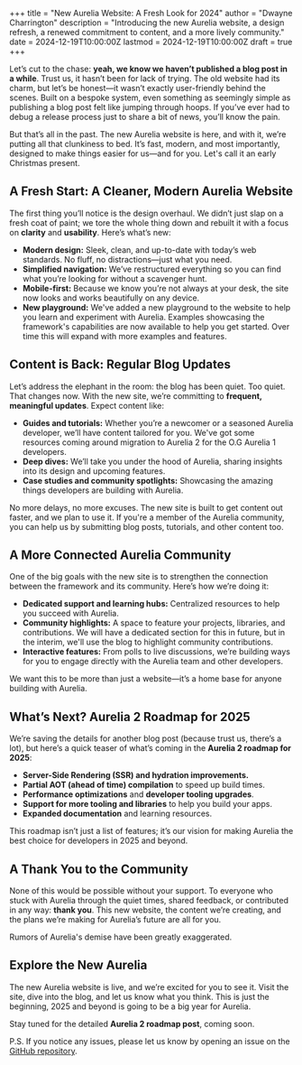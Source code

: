 +++
title = "New Aurelia Website: A Fresh Look for 2024"
author = "Dwayne Charrington"
description = "Introducing the new Aurelia website, a design refresh, a renewed commitment to content, and a more lively community."
date = 2024-12-19T10:00:00Z
lastmod = 2024-12-19T10:00:00Z
draft = true
+++

Let’s cut to the chase: **yeah, we know we haven’t published a blog post in a while**. Trust us, it hasn’t been for lack of trying. The old website had its charm, but let’s be honest—it wasn’t exactly user-friendly behind the scenes. Built on a bespoke system, even something as seemingly simple as publishing a blog post felt like jumping through hoops. If you’ve ever had to debug a release process just to share a bit of news, you’ll know the pain.

But that’s all in the past. The new Aurelia website is here, and with it, we’re putting all that clunkiness to bed. It’s fast, modern, and most importantly, designed to make things easier for us—and for you. Let's call it an early Christmas present.

## A Fresh Start: A Cleaner, Modern Aurelia Website

The first thing you’ll notice is the design overhaul. We didn’t just slap on a fresh coat of paint; we tore the whole thing down and rebuilt it with a focus on **clarity** and **usability**. Here’s what’s new:

- **Modern design:** Sleek, clean, and up-to-date with today’s web standards. No fluff, no distractions—just what you need.
- **Simplified navigation:** We’ve restructured everything so you can find what you’re looking for without a scavenger hunt.
- **Mobile-first:** Because we know you’re not always at your desk, the site now looks and works beautifully on any device.
- **New playground:** We've added a new playground to the website to help you learn and experiment with Aurelia. Examples showcasing the framework's capabilities are now available to help you get started. Over time this will expand with more examples and features.

## Content is Back: Regular Blog Updates

Let’s address the elephant in the room: the blog has been quiet. Too quiet. That changes now. With the new site, we’re committing to **frequent, meaningful updates**. Expect content like:

- **Guides and tutorials:** Whether you’re a newcomer or a seasoned Aurelia developer, we’ll have content tailored for you. We've got some resources coming around migration to Aurelia 2 for the O.G Aurelia 1 developers.
- **Deep dives:** We’ll take you under the hood of Aurelia, sharing insights into its design and upcoming features.
- **Case studies and community spotlights:** Showcasing the amazing things developers are building with Aurelia.

No more delays, no more excuses. The new site is built to get content out faster, and we plan to use it. If you're a member of the Aurelia community, you can help us by submitting blog posts, tutorials, and other content too.

## A More Connected Aurelia Community

One of the big goals with the new site is to strengthen the connection between the framework and its community. Here’s how we’re doing it:

- **Dedicated support and learning hubs:** Centralized resources to help you succeed with Aurelia.
- **Community highlights:** A space to feature your projects, libraries, and contributions. We will have a dedicated section for this in future, but in the interim, we'll use the blog to highlight community contributions.
- **Interactive features:** From polls to live discussions, we’re building ways for you to engage directly with the Aurelia team and other developers.

We want this to be more than just a website—it’s a home base for anyone building with Aurelia.

## What’s Next? Aurelia 2 Roadmap for 2025

We’re saving the details for another blog post (because trust us, there’s a lot), but here’s a quick teaser of what’s coming in the **Aurelia 2 roadmap for 2025**:

- **Server-Side Rendering (SSR) and hydration improvements.**
- **Partial AOT (ahead of time) compilation** to speed up build times.
- **Performance optimizations** and **developer tooling upgrades**.
- **Support for more tooling and libraries** to help you build your apps.
- **Expanded documentation** and learning resources.
  
This roadmap isn’t just a list of features; it’s our vision for making Aurelia the best choice for developers in 2025 and beyond.

## A Thank You to the Community

None of this would be possible without your support. To everyone who stuck with Aurelia through the quiet times, shared feedback, or contributed in any way: **thank you**. This new website, the content we’re creating, and the plans we’re making for Aurelia’s future are all for you.

Rumors of Aurelia's demise have been greatly exaggerated.

## Explore the New Aurelia

The new Aurelia website is live, and we’re excited for you to see it. Visit the site, dive into the blog, and let us know what you think. This is just the beginning, 2025 and beyond is going to be a big year for Aurelia.

Stay tuned for the detailed **Aurelia 2 roadmap post**, coming soon.

P.S. If you notice any issues, please let us know by opening an issue on the [GitHub repository](https://github.com/aurelia/website).